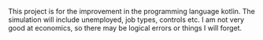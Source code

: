 This project is for the improvement in the programming language kotlin. 
The simulation will include unemployed, job types, controls etc.
I am not very good at economics, so there may be logical errors or things I will forget.
